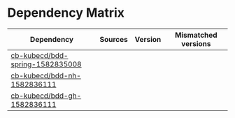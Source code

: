 # Dependency Matrix

Dependency | Sources | Version | Mismatched versions
---------- | ------- | ------- | -------------------
[cb-kubecd/bdd-spring-1582835008](https://github.com/cb-kubecd/bdd-spring-1582835008.git) |  | []() | 
[cb-kubecd/bdd-nh-1582836111](https://github.com/cb-kubecd/bdd-nh-1582836111.git) |  | []() | 
[cb-kubecd/bdd-gh-1582836111](https://github.com/cb-kubecd/bdd-gh-1582836111.git) |  | []() | 

